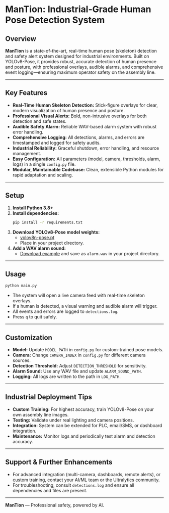 # ManTion: Industrial-Grade Human Pose Detection System

## Overview
**ManTion** is a state-of-the-art, real-time human pose (skeleton) detection and safety alert system designed for industrial environments. Built on YOLOv8-Pose, it provides robust, accurate detection of human presence and posture, with professional overlays, audible alarms, and comprehensive event logging—ensuring maximum operator safety on the assembly line.

---

## Key Features
- **Real-Time Human Skeleton Detection:** Stick-figure overlays for clear, modern visualization of human presence and posture.
- **Professional Visual Alerts:** Bold, non-intrusive overlays for both detection and safe states.
- **Audible Safety Alarm:** Reliable WAV-based alarm system with robust error handling.
- **Comprehensive Logging:** All detections, alarms, and errors are timestamped and logged for safety audits.
- **Industrial Reliability:** Graceful shutdown, error handling, and resource management.
- **Easy Configuration:** All parameters (model, camera, thresholds, alarm, logs) in a single `config.py` file.
- **Modular, Maintainable Codebase:** Clean, extensible Python modules for rapid adaptation and scaling.

---

## Setup
1. **Install Python 3.8+**
2. **Install dependencies:**
   ```bash
   pip install -r requirements.txt
   ```
3. **Download YOLOv8-Pose model weights:**
   - [yolov8n-pose.pt](https://github.com/ultralytics/assets/releases/download/v0.0.0/yolov8n-pose.pt)
   - Place in your project directory.
4. **Add a WAV alarm sound:**
   - [Download example](https://www.soundjay.com/button/beep-07.wav) and save as `alarm.wav` in your project directory.

---

## Usage
```bash
python main.py
```
- The system will open a live camera feed with real-time skeleton overlays.
- If a human is detected, a visual warning and audible alarm will trigger.
- All events and errors are logged to `detections.log`.
- Press `q` to quit safely.

---

## Customization
- **Model:** Update `MODEL_PATH` in `config.py` for custom-trained pose models.
- **Camera:** Change `CAMERA_INDEX` in `config.py` for different camera sources.
- **Detection Threshold:** Adjust `DETECTION_THRESHOLD` for sensitivity.
- **Alarm Sound:** Use any WAV file and update `ALARM_SOUND_PATH`.
- **Logging:** All logs are written to the path in `LOG_PATH`.

---

## Industrial Deployment Tips
- **Custom Training:** For highest accuracy, train YOLOv8-Pose on your own assembly line images.
- **Testing:** Validate under real lighting and camera positions.
- **Integration:** System can be extended for PLC, email/SMS, or dashboard integration.
- **Maintenance:** Monitor logs and periodically test alarm and detection accuracy.

---

## Support & Further Enhancements
- For advanced integration (multi-camera, dashboards, remote alerts), or custom training, contact your AI/ML team or the Ultralytics community.
- For troubleshooting, consult `detections.log` and ensure all dependencies and files are present.

---

**ManTion** — Professional safety, powered by AI.